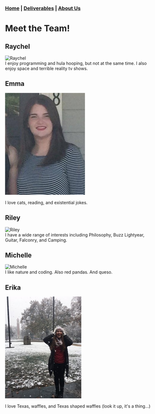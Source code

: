 ### [Home](https://mlpearson4.github.io/VastCast/) | [Deliverables](https://mlpearson4.github.io/VastCast/Deliverables.html) | [About Us](https://mlpearson4.github.io/VastCast/AboutUs.html)

# Meet the Team!

## Raychel

![Raychel](http://bit.ly/2CcDD65)  
I enjoy programming and hula hooping, but not at the same time. I also enjoy space and terrible reality tv shows.

## Emma

![Emma](pictures/Emma.jpg)


I love cats, reading, and existential jokes.

## Riley

![Riley](pictures/Riley.jpg)  
I have a wide range of interests including Philosophy, Buzz Lightyear, Guitar, Falconry, and Camping.

## Michelle

![Michelle](http://bit.ly/2Hjdx0n)  
I like nature and coding. Also red pandas. And queso.

## Erika

![Erika](pictures/Erika.jpg) <!-- .element height="50%" width="50%" -->

I love Texas, waffles, and Texas shaped waffles (look it up, it's a thing...)
